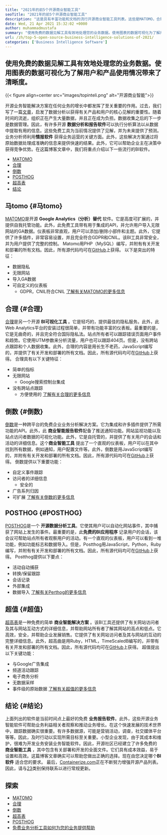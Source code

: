 ```yaml
---
title: "2021年的前5个开源商业智能工具" 
seoTitle: "2021年的前5个开源商业智能工具" 
description: "这是具有丰富功能和文档的流行开源商业智能工具列表。这些是MATOMO，合理的，倒数等。" 
date: Wed, 21 Apr 2021 15:32:02 +0000
author: muhammadmustafa
summary: "使用免费的数据见解工具有效地处理您的业务数据。使用图表的数据可视化为了解用户和产品使用情况带来了清晰度。" 
url: /zh/top-5-open-source-business-intelligence-solutions-of-2021/
categories: ['Business Intelligence Software']
---
```


## 使用免费的数据见解工具有效地处理您的业务数据。使用图表的数据可视化为了解用户和产品使用情况带来了清晰度。

{{< figure align=center src="images/topinteli.png" alt="开源商业智能">}}

开源业务智能解决方案在任何业务的增长中都发挥了至关重要的作用。过去，我们写了一篇[文章][1]，启发了数据分析以获得有关产品和用户的核心见解的重要性。随着时间的流逝，组织正在产生大量数据，并且正在成为负担。数据收集之后的下一步是数据管理。因此，有许多开源 **数据分析和报告软件**可以执行分析算法以从数据中提取有用的信息。这些免费工具为当前情况提供了见解，并为未来提供了预测。业务分析师利用**情报软件** 获得业务运营的关键方面。此外，这些解决方案通过将原始数据处理成准确的信息来提供快速的结果。此外，它可以帮助企业主在决策中获得竞争优势。在这篇博客文章中，我们将重点介绍以下一些流行的BI软件。
  * [MATOMO][2]
  * [合理][3]
  * [倒数][4]
  * [POSTHOG][5]
  * [超高表][6]
  * [结论][7]

## 马tomo {#马tomo}

[MATOMO][8]是开源 **Google Analytics（分析）替代** 软件。它是高度可扩展的，并提供自我托管功能。此外，此免费工具带有用于集成的API，并允许用户导入无限网站的GA数据。仪表板非常直观，用户可以添加/删除小部件和主题。此外，它提供了许多插件，非常容易设置，并且完全符合GDPR和CNIL。该BI工具非常安全，并为用户提供了完整的控制。 Matomo用PHP（MySQL）编写，并附有有关开发和部署的所有文档。因此，所有源代码均可在[GitHub][9]上获得。
以下是突出的特征：
* 数据隐私
* 无限网站
* 导入GA数据
* 可自定义的仪表板
  * GDPR，CNIL符合CNIL
[了解有关MATOMO的更多信息][10]

## 合理 {#合理}

[合理][11]是另一个开源 **BI可视化工具** 。它是轻巧的，提供最佳的隐私服务。此外，此Web Analytics平台的安装过程很简单，并带有功能丰富的仪表板。最重要的是，它是无曲奇的，并且完全符合国际隐私法。站点所有者可以跟踪错误页面用户事件和趋势。它使用UTM参数来分析流量，用户也可以跟踪404页。但是，没有跨站点跟踪和个人数据收集。此外，合理的内容是用长生不老药，JavaScript编写的，并提供了有关开发和部署的所有文档。因此，所有源代码均可在[GitHub][12]上获得。
合理具有以下关键特征：
* 简单的指标
* 无限网站
  * Google搜索控制台集成
* 没有跨站点跟踪
  * 方便使用的
[了解有关合理的更多信息][13]

## 倒数 {#倒数}

[倒数][14]是一种跨平台的免费企业业务分析解决方案。它为集成和许多插件提供了所需功能的API。此外，此 **商业智能报告软件**配备了推送通知功能。网站监视功能以及站点访问者数据的可视化功能。此外，它是自托管的，并提供了有关用户的会话和活动的详细信息。这个**商业智能工具** 提出了一个直观的仪表板，用户可以在其中找到所有数据，例如通知，用户配置文件等。此外，倒数是用JavaScript编写的，并附有有关开发和部署的所有文档。因此，所有源代码均可在[GitHub][15]上获得。
倒数提供以下重要功能：
* 自定义事件跟踪
* 访问者的详细信息
  * 安全的
* 广告系列归因
* 可扩展
[了解有关倒数的更多信息][16]

## POSTHOG {#POSTHOG}

[POSTHOG][17]是一个 **开源数据分析工具**。它使其用户可以自动化网站事件，其中捕获了网站上发生的事件。最重要的是，此**免费的BI应用程序** 记录用户的会话，该会议可帮助站点所有者观察用户的活动。有一个直观的仪表板，用户可以看到一堆功能，例如功能标志和数据导入。但是，Postthog用JavaScript，Python，Ruby编写，并附有有关开发和部署的所有文档。因此，所有源代码均可在[GitHub][18]上获得。
Postthog提供以下要点：
* 活动自动捕获
* 转换/保留跟踪
* 会话记录
* 外部集成
* 数据导入
[了解有关Perthog的更多信息][19]

## 超值 {#超值}

[超高表][20]是一种免费的简单 **商业智能解决方案** 。该BI工具还提供了有关网站访问者及其与网站互动方式的详细信息，并帮助网站所有者了解其网站的高点和低点。它高效，安全，并帮助企业发展销售。它提供了有关网站访问者及其与网站的互动的完整详细信息。此外，超高曲是用Ruby，HTML，TimeScaledB编写的，并带有有关开发和部署的所有文档。因此，所有源代码均可在[GitHub][21]上获得。
超值提出以下关键功能：
* 与Google广告集成
* 频道活动跟踪
* 电子商务分析
* 无数据采样
* 事件级的原始数据
[了解有关超值的更多信息][20]

## 结论 {#结论}

上面列出的软件是当前时间点上最好的免费 **业务报告软件**。此外，这些开源业务智能软件可帮助业务利益相关者观察和推动业务增长。在这个快速发展的技术世界中，跟踪数据确实很重要。有许多数据源，可能是营销活动，调查，社交媒体平台等等。因此，及时行动以实现所需目标至关重要。小型企业发现，由于其成本和维护，很难为开发业务安装业务智能软件。因此，开源社区已经建立了许多免费的 **商业智能工具** ，其中包含有关部署和开发的全面文件。它们具有成本效益，易于设置和高效。这篇博客文章确实可以帮助您做出正确的选择。现在由您决定哪个**BI软件** 适合您的要求。
最后，[Containerize.com][22]正在不断努力增强开源产品列表。因此，请与[23]类别保持联系以进行常规更新。

## 探索
  * [MATOMO][8]
  * [合理][11]
  * [倒数][14]
  * [超高表][20]
  * [POSTHOG][17]
  * [免费业务分析工具如何为您的业务提供帮助][24]



[1]: https://blog.containerize.com/category/business-intelligence-software/
[2]: #Matomo
[3]: #Plausible
[4]: #Countly
[5]: #Posthog
[6]: #HyperCable
[7]: #Conclusion
[8]: https://products.containerize.com/business-intelligence/matomo
[9]: https://github.com/matomo-org/matomo
[10]: https://matomo.org/
[11]: https://products.containerize.com/business-intelligence/plausible
[12]: https://github.com/plausible/analytics
[13]: https://plausible.io/
[14]: https://products.containerize.com/business-intelligence/countly
[15]: https://github.com/countly/countly-server
[16]: https://count.ly/
[17]: https://products.containerize.com/business-intelligence/posthog
[18]: https://github.com/PostHog/posthog
[19]: https://posthog.com/
[20]: https://products.containerize.com/business-intelligence/hypercable
[21]: https://github.com/HyperCable/hypercable
[22]: https://www.containerize.com/
[23]: https://products.containerize.com/business-intelligence/
[24]: https://blog.containerize.com/2021/03/12/how-free-business-analytics-tools-assist-your-business/
